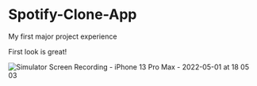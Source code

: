 # Spotify-Clone-App
My first major project experience

First look is great!

![Simulator Screen Recording - iPhone 13 Pro Max - 2022-05-01 at 18 05 03](https://user-images.githubusercontent.com/101148589/166151939-15b4d28d-fda9-4e8c-9222-083b7abb7f19.gif)

